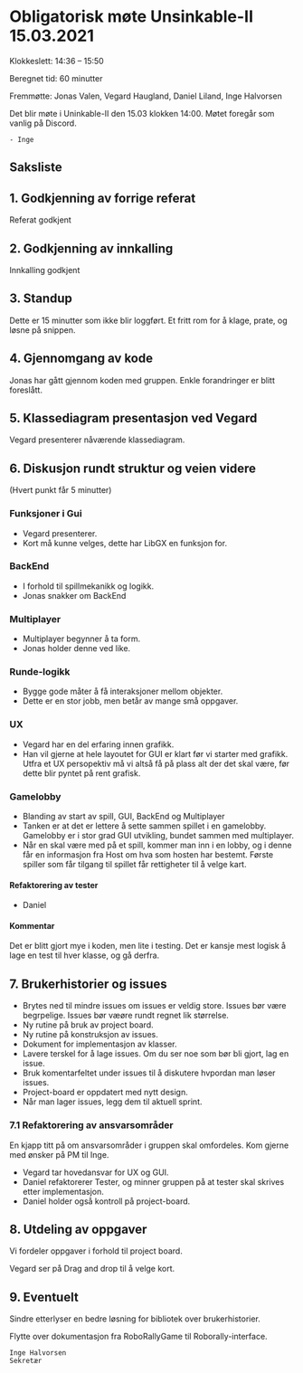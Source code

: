 # Obligatorisk møte Unsinkable-II 15.03.2021

Klokkeslett: 14:36 – 15:50

Beregnet tid: 60 minutter

Fremmøtte: Jonas Valen, Vegard Haugland, Daniel Liland, Inge Halvorsen

Det blir møte i Uninkable-II den 15.03 klokken 14:00. Møtet foregår som vanlig på Discord.

    - Inge

## Saksliste

## 1. Godkjenning av forrige referat
Referat godkjent

## 2. Godkjenning av innkalling
Innkalling godkjent

## 3. Standup
Dette er 15 minutter som ikke blir loggført. Et fritt rom for å klage, prate, og løsne på snippen.

## 4. Gjennomgang av kode
Jonas har gått gjennom koden med gruppen. Enkle forandringer er blitt foreslått.

## 5. Klassediagram presentasjon ved Vegard
Vegard presenterer nåværende klassediagram.

## 6. Diskusjon rundt struktur og veien videre
(Hvert punkt får 5 minutter)

### Funksjoner i Gui
-   Vegard presenterer.
-   Kort må kunne velges, dette har LibGX en funksjon for.

### BackEnd
-   I forhold til spillmekanikk og logikk.
-   Jonas snakker om BackEnd

### Multiplayer
-   Multiplayer begynner å ta form.
-   Jonas holder denne ved like.

### Runde-logikk
-   Bygge gode måter å få interaksjoner mellom objekter. 
-   Dette er en stor jobb, men betår av mange små oppgaver. 

### UX
-   Vegard har en del erfaring innen grafikk.
-   Han vil gjerne at hele layoutet for GUI er klart før vi starter med grafikk. Utfra et UX persopektiv må vi altså få på plass alt der det skal være, før dette blir pyntet på rent grafisk.

### Gamelobby
-   Blanding av start av spill, GUI, BackEnd og Multiplayer
-   Tanken er at det er lettere å sette sammen spillet i en gamelobby. Gamelobby er i stor grad GUI utvikling, bundet sammen med multiplayer.
-   Når en skal være med på et spill, kommer man inn i en lobby, og i denne får en informasjon fra Host om hva som hosten har bestemt. Første spiller som får tilgang til spillet får rettigheter til å velge kart.

#### Refaktorering av tester
-   Daniel

#### Kommentar
Det er blitt gjort mye i koden, men lite i testing. Det er kansje mest logisk å lage en test til hver klasse, og gå derfra.

## 7. Brukerhistorier og issues
-   Brytes ned til mindre issues om issues er veldig store. Issues bør være begrpelige. Issues bør væøre rundt regnet lik størrelse.
-   Ny rutine på bruk av project board.
-   Ny rutine på konstruksjon av issues.
-   Dokument for implementasjon av klasser.
-   Lavere terskel for å lage issues. Om du ser noe som bør bli gjort, lag en issue. 
-   Bruk komentarfeltet under issues til å diskutere hvpordan man løser issues.
-   Project-board er oppdatert med nytt design.
-   Når man lager issues, legg dem til aktuell sprint.

### 7.1 Refaktorering av ansvarsområder
En kjapp titt på om ansvarsområder i gruppen skal omfordeles. Kom gjerne med ønsker på PM til Inge.

-   Vegard tar hovedansvar for UX og GUI.
-   Daniel refaktorerer Tester, og minner gruppen på at tester skal skrives etter implementasjon.
-   Daniel holder også kontroll på project-board.

## 8. Utdeling av oppgaver
Vi fordeler oppgaver i forhold til project board.

Vegard ser på Drag and drop til å velge kort.

## 9. Eventuelt
Sindre etterlyser en bedre løsning for bibliotek over brukerhistorier. 

Flytte over dokumentasjon fra RoboRallyGame til Roborally-interface.

    Inge Halvorsen
    Sekretær